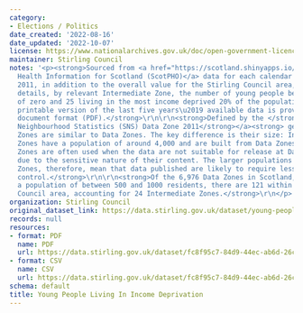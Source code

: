 ```yaml
---
category:
- Elections / Politics
date_created: '2022-08-16'
date_updated: '2022-10-07'
license: https://www.nationalarchives.gov.uk/doc/open-government-licence/version/3/
maintainer: Stirling Council
notes: '<p><strong>Sourced from <a href="https://scotland.shinyapps.io/ScotPHO_profiles_tool/">Public
  Health Information for Scotland (ScotPHO)</a> data for each calendar year since
  2011, in addition to the overall value for the Stirling Council area, this dataset
  details, by relevant Intermediate Zone, the number of young people between the ages
  of zero and 25 living in the most income deprived 20% of the population.</strong>\r\n\r\n<strong>A
  printable version of the last five years\u2019 available data is provided in portable
  document format (PDF).</strong>\r\n\r\n<strong>Defined by the </strong><a href="https://www.scotlandscensus.gov.uk/variables-classification/sns-data-zone-2011#:~:text=The%20data%20zone%20geography%20covers,around%20500%20to%201%2C000%20residents."><strong>Scottish
  Neighbourhood Statistics (SNS) Data Zone 2011</strong></a><strong> geography, Intermediate
  Zones are similar to Data Zones. The key difference is their size: Intermediate
  Zones have a population of around 4,000 and are built from Data Zones. Intermediate
  Zones are often used when the data are not suitable for release at Data Zone level
  due to the sensitive nature of their content. The larger populations of Intermediate
  Zones, therefore, mean that data published are likely to require less rigorous disclosure
  control.</strong>\r\n\r\n<strong>Of the 6,976 Data Zones in Scotland, each covering
  a population of between 500 and 1000 residents, there are 121 within the Stirling
  Council area, accounting for 24 Intermediate Zones.</strong>\r\n</p>'
organization: Stirling Council
original_dataset_link: https://data.stirling.gov.uk/dataset/young-people-living-in-income-deprivation
records: null
resources:
- format: PDF
  name: PDF
  url: https://data.stirling.gov.uk/dataset/fc8f95c7-84d9-44ec-ab6d-26c4f09f8fc2/resource/eeb8d98f-185e-4f8f-8dd4-02920ec50f14/download/20221007-stirling-council-young-people-living-in-income-deprivation-2016-to-2020-.pdf
- format: CSV
  name: CSV
  url: https://data.stirling.gov.uk/dataset/fc8f95c7-84d9-44ec-ab6d-26c4f09f8fc2/resource/43acfce9-b5e6-4bec-880d-06c73446bd81/download/20221007-stirling-council-young-people-living-in-income-deprivation-.csv
schema: default
title: Young People Living In Income Deprivation
---
```

